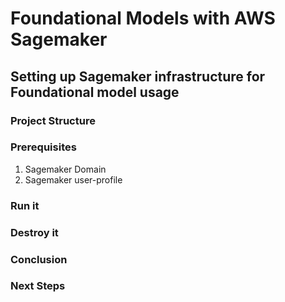 # Foundational Models with AWS Sagemaker

## Setting up Sagemaker infrastructure for Foundational model usage

### Project Structure

### Prerequisites
1. Sagemaker Domain
2. Sagemaker user-profile

### Run it

### Destroy it

### Conclusion

### Next Steps